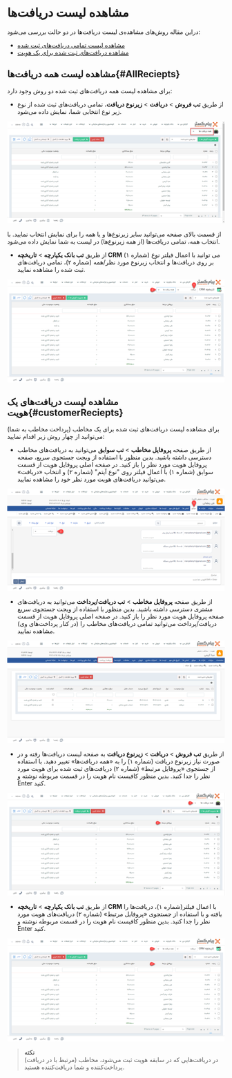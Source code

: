 # مشاهده لیست دریافت‌ها
دراین مقاله روش‌های مشاهده‌ی لیست دریافت‌ها در دو حالت بررسی می‌شود:
- [مشاهده لیست تمامی دریافت‌های ثبت شده](#AllReceipts)
- [مشاهده دریافت‌های ثبت شده برای یک هویت](#CustomerReceipts)

## مشاهده لیست همه دریافت‌ها{#AllReciepts}
برای مشاهده لیست همه دریافت‌های ثبت شده دو روش وجود دارد:<br>
- از طریق **تب فروش** > **دریافت** > **زیرنوع دریافت**، تمامی دریافت‌های ثبت شده از نوع زیر نوع انتخابی شما،‌ نمایش داده می‌شود.

![مسیر اول نمایش لیست همه دریافت‌ها](./Images/all-receips-method1.png)

از قسمت بالای صفحه می‌توانید سایر زیرنوع‌ها و یا همه را برای نمایش انتخاب نمایید. با انتخاب همه، تمامی دریافت‌ها (از همه زیرنوع‌ها) در لیست به شما نمایش داده می‌شود.

- از طریق **تب بانک یکپارچه** > **تاریخچه CRM**  می توانید با اعمال فیلتر نوع (شماره ۱) بر روی دریافت‌ها و انتخاب زیرنوع مورد نظر/همه (شماره ۲)، تمامی دریافت‌های ثبت شده را مشاهده نمایید.

![مسیر دوم نمایش لیست همه دریافت‌ها](./Images/all-receips-method2.png)


## مشاهده لیست دریافت‌های یک هویت{#customerReciepts}
برای مشاهده لیست دریافت‌های ثبت شده برای یک مخاطب (پرداخت مخاطب به شما) می‌توانید از چهار روش زیر اقدام نمایید:<br>
- از طریق صفحه **پروفایل مخاطب** > **تب سوابق** می‌توانید به دریافت‌های مخاطب دسترسی داشته باشید. بدین منظور با استفاده از ویجت جستجوی سریع، صفحه پروفایل هویت مورد نظر را باز کنید. در صفحه اصلی پروفایل هویت از قسمت سوابق (شماره ۱) با اعمال فیلتر روی "نوع آیتم" (شماره ۲) و انتخاب «دریافت» می‌توانید دریافت‌های هویت مورد نظر خود را مشاهده نمایید.

![مسیر اول نمایش لیست دریافت‌های یک هویت ](./Images/customer-receipts-method1.png)

- از طریق صفحه **پروفایل مخاطب** > **تب دریافت/پرداخت** می‌توانید به دریافت‌های مشتری دسترسی داشته باشید. بدین منظور با استفاده از ویجت جستجوی سریع صفحه پروفایل هویت مورد نظر را باز کنید. در صفحه اصلی پروفایل هویت از قسمت دریافت/پرداخت می‌توانید تمامی دریافت‌های مخاطب را (در کنار پرداخت‌های وی) مشاهده نمایید.

![مسیر دوم نمایش لیست دریافت‌های یک هویت ](./Images/customer-payments-and-Receipts.png)

- از طریق **تب فروش** > **دریافت** > **زیرنوع دریافت** به صفحه لیست دریافت‌ها رفته و در صورت نیاز زیرنوع دریافت (شماره ۱) را به «همه دریافت‌ها» تغییر دهید. با استفاده از جستجوی «پروفایل مرتبط» (شماره ۲) دریافت‌های 
ثبت شده برای هویت مورد نظر را جدا کنید. بدین منظور کافیست نام هویت را در  قسمت مربوطه نوشته و Enter کنید.

![مسیر سوم نمایش لیست دریافت‌های یک هویت](./Images/costumer-reciepts-method3.png)

- از طریق **تب بانک یکپارچه** > **تاریخچه CRM** با اعمال فیلتر(شماره ۱)،  دریافت‌ها را یافته  و با استفاده از جستجوی «پروفایل مرتبط» (شماره ۲) دریافت‌های 
هویت مورد نظر را جدا کنید. بدین منظور کافیست نام هویت را در قسمت مربوطه نوشته و Enter کنید.

![مسیر چهارم نمایش لیست دریافت‌های یک هویت](./Images/customer-receipts-method4.png)

> **نکته**<br>
> در دریافت‌هایی که در سابقه هویت ثبت می‌شود، مخاطب (مرتبط با در دریافت)‌ پرداخت‌کننده و شما دریافت‌کننده هستید.